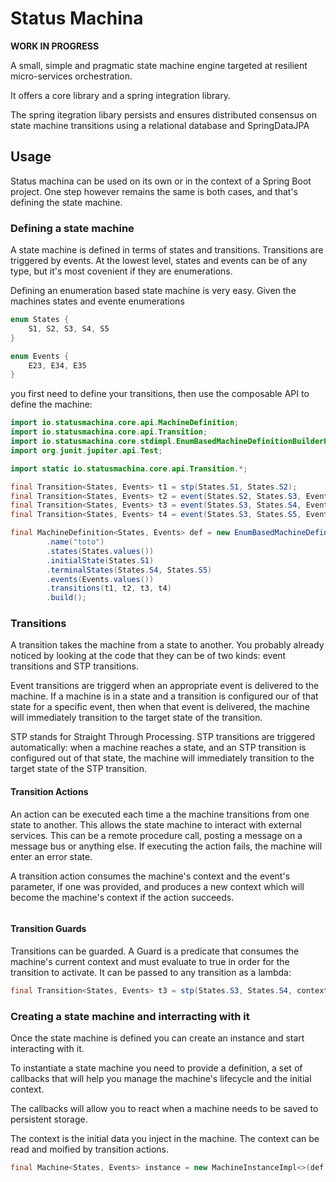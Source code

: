 # Status Machina

__WORK IN PROGRESS__

A small, simple and pragmatic state machine engine targeted at resilient micro-services orchestration.

It offers a core library and a spring integration library.

The spring itegration libary persists and ensures distributed consensus on state machine transitions using a relational database and SpringDataJPA

## Usage
Status machina can be used on its own or in the context of a Spring Boot project. One step however remains the same is both cases, and that's defining the state machine.

### Defining a state machine

A state machine is defined in terms of states and transitions. Transitions are triggered by events. At the lowest level, states and events can be of any type, but it's most covenient if they are enumerations. 

Defining an enumeration based state machine is very easy. Given the machines states and evente enumerations

```java
enum States {
    S1, S2, S3, S4, S5
}

enum Events {
    E23, E34, E35
}
```

you first need to define your transitions, then use the composable API to define the machine:

```java
import io.statusmachina.core.api.MachineDefinition;
import io.statusmachina.core.api.Transition;
import io.statusmachina.core.stdimpl.EnumBasedMachineDefinitionBuilderProvider;
import org.junit.jupiter.api.Test;

import static io.statusmachina.core.api.Transition.*;

final Transition<States, Events> t1 = stp(States.S1, States.S2);
final Transition<States, Events> t2 = event(States.S2, States.S3, Events.E23);
final Transition<States, Events> t3 = event(States.S3, States.S4, Events.E34);
final Transition<States, Events> t4 = event(States.S3, States.S5, Events.E35);

final MachineDefinition<States, Events> def = new EnumBasedMachineDefinitionBuilderProvider().getMachineDefinitionBuilder(States.class, Events.class)
        .name("toto")
        .states(States.values())
        .initialState(States.S1)
        .terminalStates(States.S4, States.S5)
        .events(Events.values())
        .transitions(t1, t2, t3, t4)
        .build();

```

### Transitions

A transition takes the machine from a state to another. You probably already noticed by looking at the code that they can be of two kinds: event transitions and STP transitions.

Event transitions are triggerd when an appropriate event is delivered to the machine. If a machine is in a state and a transition is configured our of that state for a specific event, then when that event is delivered, the machine will immediately transition to the target state of the transition.

STP stands for Straight Through Processing. STP transitions are triggered automatically: when a machine reaches a state, and an STP transition is configured out of that state, the machine will immediately transition to the target state of the STP transition.

#### Transition Actions

An action can be executed each time a the machine transitions from one state to another. This allows the state machine to interact with external services. This can be a remote procedure call, posting a message on a message bus or anything else. If executing the action fails, the machine will enter an error state.

A transition action consumes the machine's context and the event's parameter, if one was provided, and produces a new context which will become the machine's context if the action succeeds.

```java

```

#### Transition Guards

Transitions can be guarded. A Guard is a predicate that consumes the machine's current context and must evaluate to true in order for the transition to activate. It can be passed to any transition as a lambda:

```java
final Transition<States, Events> t3 = stp(States.S3, States.S4, context -> "some-value".equals(context.get("context-key")));
```


### Creating a state machine and interracting with it

Once the state machine is defined you can create an instance and start interacting with it.

To instantiate a state machine you need to provide a definition, a set of callbacks that will help you manage the machine's lifecycle and the initial context.

The callbacks will allow you to react when a machine needs to be saved to persistent storage.

The context is the initial data you inject in the machine. The context can be read and moified by transition actions.

```java
final Machine<States, Events> instance = new MachineInstanceImpl<>(def, machinePersistenceCallback, new HashMap<>()).start();
```


